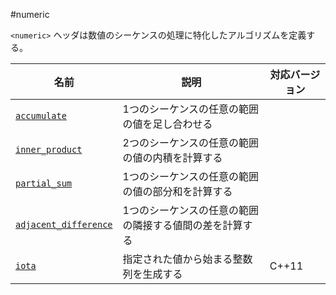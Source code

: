 #numeric

`<numeric>` ヘッダは数値のシーケンスの処理に特化したアルゴリズムを定義する。


| 名前 | 説明 | 対応バージョン |
|-----------------------------------------------|------------------------------------------------|-------|
| [`accumulate`](./numeric/accumulate.md)       | 1つのシーケンスの任意の範囲の値を足し合わせる  | |
| [`inner_product`](./numeric/inner_product.md) | 2つのシーケンスの任意の範囲の値の内積を計算する | |
| [`partial_sum`](./numeric/partial_sum.md)     | 1つのシーケンスの任意の範囲の値の部分和を計算する  | |
| [`adjacent_difference`](./numeric/adjacent_difference.md) | 1つのシーケンスの任意の範囲の隣接する値間の差を計算する | |
| [`iota`](./numeric/iota.md)                   | 指定された値から始まる整数列を生成する | C++11 |

